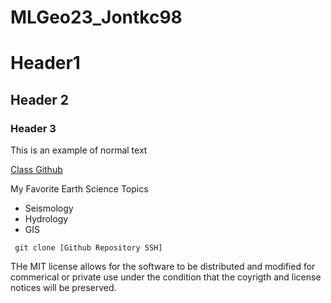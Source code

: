 # MLGeo23_Jontkc98
# Header1
## Header 2
### Header 3

This is an example of normal text

[Class Github](https://github.com/UW-ESS-DS/MLGeo-Autumn22)

My Favorite Earth Science Topics
- Seismology
- Hydrology
- GIS

``` git clone [Github Repository SSH]```

THe MIT license allows for the software to be distributed and modified for commerical or private use under the condition that the coyrigth and license notices will be preserved.
